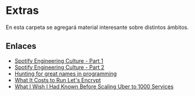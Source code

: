 # Extras

En esta carpeta se agregará material interesante sobre distintos ámbitos.

## Enlaces

* [Spotify Engineering Culture - Part 1]
* [Spotify Engineering Culture - Part 2]
* [Hunting for great names in programming]
* [What It Costs to Run Let's Encrypt]
* [What I Wish I Had Known Before Scaling Uber to 1000 Services]

[Spotify Engineering Culture - Part 1]: https://vimeo.com/85490944
[Spotify Engineering Culture - Part 2]: https://vimeo.com/94950270
[Hunting for great names in programming]: https://m.signalvnoise.com/hunting-for-great-names-in-programming-16f624c8fc03#.nv2yjl71h
[What It Costs to Run Let's Encrypt]: https://letsencrypt.org/2016/09/20/what-it-costs-to-run-lets-encrypt.html
[What I Wish I Had Known Before Scaling Uber to 1000 Services]: https://www.youtube.com/watch?v=kb-m2fasdDY
